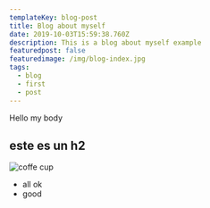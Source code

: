 ```yaml
---
templateKey: blog-post
title: Blog about myself
date: 2019-10-03T15:59:38.760Z
description: This is a blog about myself example
featuredpost: false
featuredimage: /img/blog-index.jpg
tags:
  - blog
  - first
  - post
---
```

Hello my body

## este es un h2

![coffe cup](https://drive.google.com/open?id=1A4fpmKV3vvIGkRxw23T3JM0JsNij8Fl5 "Coffe cups")

* all ok
* good
